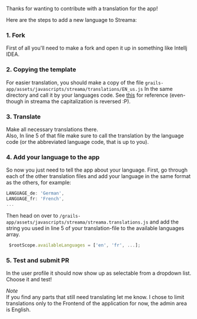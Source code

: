 Thanks for wanting to contribute with a translation for the app! 

Here are the steps to add a new language to Streama: 

### 1. Fork
First of all you'll need to make a fork and open it up in something like Intellj IDEA.

### 2. Copying the template
For easier translation, you should make a copy of the file `grails-app/assets/javascripts/streama/translations/EN_us.js` In the same directory and call it by your languages code. See [this](http://www.lingoes.net/en/translator/langcode.htm) for reference (even-though in streama the capitalization is reversed :P). 

### 3. Translate
Make all necessary translations there.  
Also, In line 5 of that file make sure to call the translation by the language code (or the abbreviated language code, that is up to you).  

### 4. Add your language to the app
So now you just need to tell the app about your language. First, go through each of the other translation files and add your language in the same format as the others, for example: 

```javascript
LANGUAGE_de: 'German',
LANGUAGE_fr: 'French',
...
```

Then head on over to `/grails-app/assets/javascripts/streama/streama.translations.js` and add the string you used in line 5 of your translation-file to the available languages array. 
```javascript
 $rootScope.availableLanguages = ['en', 'fr', ...];
```

### 5. Test and submit PR 
In the user profile it should now show up as selectable from a dropdown list. Choose it and test!  

*Note*  
If you find any parts that still need translating let me know. I chose to limit translations only to the Frontend of the application for now, the admin area is English. 

